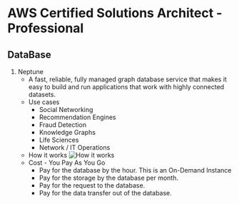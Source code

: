 # AWS Certified Solutions Architect - Professional

## DataBase

1. Neptune
    + A fast, reliable, fully managed graph database service that makes it easy to build and run applications that work with highly connected datasets.
    + Use cases
        + Social Networking
        + Recommendation Engines
        + Fraud Detection
        + Knowledge Graphs
        + Life Sciences
        + Network / IT Operations
    + How it works
      ![How it works](https://d1.awsstatic-china.com/Products/product-name/diagrams/product-page-diagram_Neptune.85fa1536c4a013c5f291b930985032d693dd8111.png)
    + Cost - You Pay As You Go
        + Pay for the database by the hour. This is an On-Demand Instance
        + Pay for the storage by the database per month.
        + Pay for the request to the database.
        + Pay for the data transfer out of the database.
